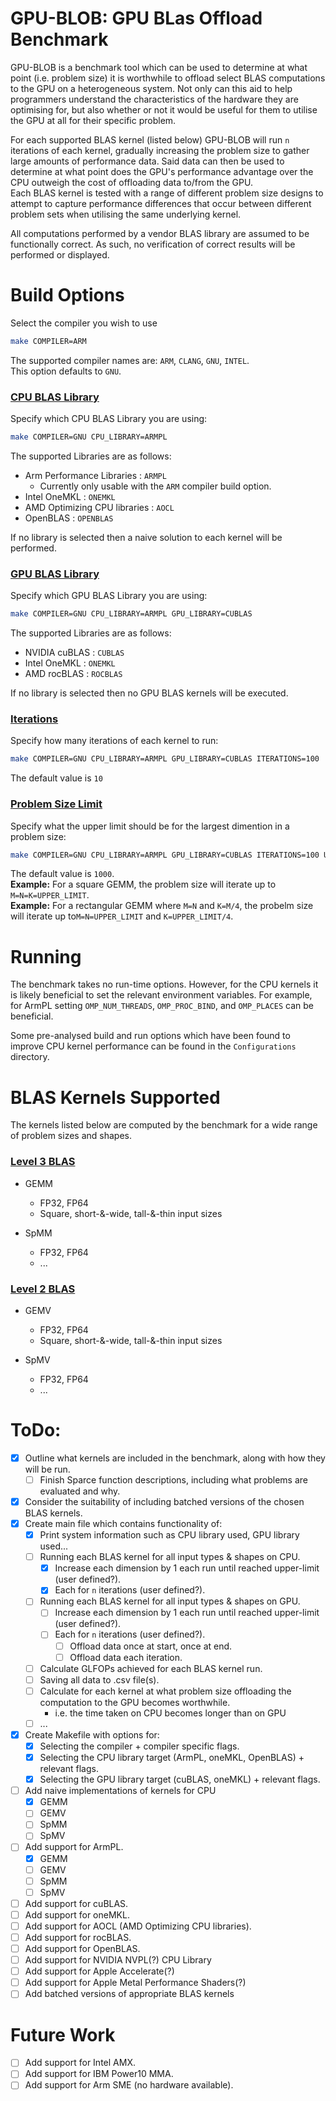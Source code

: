 # GPU-BLOB: GPU BLas Offload Benchmark
GPU-BLOB is a benchmark tool which can be used to determine at what point (i.e. problem size) it is worthwhile to offload select BLAS computations to the GPU on a heterogeneous system.
Not only can this aid to help programmers understand the characteristics of the hardware they are optimising for, but also whether or not it would be useful for them to utilise the GPU at all for their specific problem.

For each supported BLAS kernel (listed below) GPU-BLOB will run `n` iterations of each kernel, gradually increasing the problem size to gather large amounts of performance data. Said data can then be used to determine at
what point does the GPU's performance advantage over the CPU outweigh the cost of offloading data to/from the GPU.\
Each BLAS kernel is tested with a range of different problem size designs to attempt to capture performance differences that occur between different problem sets when utilising the same underlying kernel.

All computations performed by a vendor BLAS library are assumed to be functionally correct. As such, no verification of correct results will be performed or displayed.

# Build Options
Select the compiler you wish to use
``` bash
make COMPILER=ARM
```
The supported compiler names are: `ARM`, `CLANG`, `GNU`, `INTEL`.\
This option defaults to `GNU`.


### <u>CPU BLAS Library</u>
Specify which CPU BLAS Library you are using:
```bash
make COMPILER=GNU CPU_LIBRARY=ARMPL
```
The supported Libraries are as follows:
 - Arm Performance Libraries : `ARMPL`
   - Currently only usable with the `ARM` compiler build option.
 - Intel OneMKL : `ONEMKL`
 - AMD Optimizing CPU libraries : `AOCL`
 - OpenBLAS : `OPENBLAS`

If no library is selected then a naive solution to each kernel will be performed.


### <u>GPU BLAS Library</u>
Specify which GPU BLAS Library you are using:
```bash
make COMPILER=GNU CPU_LIBRARY=ARMPL GPU_LIBRARY=CUBLAS
```
The supported Libraries are as follows:
 - NVIDIA cuBLAS : `CUBLAS`
 - Intel OneMKL : `ONEMKL`
 - AMD rocBLAS : `ROCBLAS`

If no library is selected then no GPU BLAS kernels will be executed.


### <u>Iterations</u>
Specify how many iterations of each kernel to run:
```bash
make COMPILER=GNU CPU_LIBRARY=ARMPL GPU_LIBRARY=CUBLAS ITERATIONS=100
```
The default value is `10`


### <u>Problem Size Limit</u>
Specify what the upper limit should be for the largest dimention in a problem size:
```bash
make COMPILER=GNU CPU_LIBRARY=ARMPL GPU_LIBRARY=CUBLAS ITERATIONS=100 UPPER_LIMIT=8000
```
The default value is `1000`.\
__Example:__ For a square GEMM, the problem size will iterate up to `M=N=K=UPPER_LIMIT`. \
__Example:__ For a rectangular GEMM where `M=N` and `K=M/4`, the probelm size will iterate up to`M=N=UPPER_LIMIT` and `K=UPPER_LIMIT/4`.

# Running
The benchmark takes no run-time options. However, for the CPU kernels it is likely beneficial to set the relevant environment variables. For example, for ArmPL setting `OMP_NUM_THREADS`, `OMP_PROC_BIND`, and `OMP_PLACES` can be beneficial.

Some pre-analysed build and run options which have been found to improve CPU kernel performance can be found in the `Configurations` directory.


# BLAS Kernels Supported
The kernels listed below are computed by the benchmark for a wide range of problem sizes and shapes.

### <u>Level 3 BLAS</u>
 - GEMM
   - FP32, FP64
   - Square, short-&-wide, tall-&-thin input sizes

 - SpMM
   - FP32, FP64
   - ...

### <u>Level 2 BLAS</u>
 - GEMV
   - FP32, FP64
   - Square, short-&-wide, tall-&-thin input sizes 

 - SpMV
   - FP32, FP64
   - ...

# ToDo:
 - [x] Outline what kernels are included in the benchmark, along with how they will be run.
   - [ ] Finish Sparce function descriptions, including what problems are evaluated and why.
 - [x] Consider the suitability of including batched versions of the chosen BLAS kernels.
 - [x] Create main file which contains functionality of:
   - [x] Print system information such as CPU library used, GPU library used...
   - [ ] Running each BLAS kernel for all input types & shapes on CPU.
     - [x] Increase each dimension by 1 each run until reached upper-limit (user defined?).
     - [x] Each for `n` iterations (user defined?).
   - [ ] Running each BLAS kernel for all input types & shapes on GPU.
     - [ ] Increase each dimension by 1 each run until reached upper-limit (user defined?).
     - [ ] Each for `n` iterations (user defined?).
       - [ ] Offload data once at start, once at end.
       - [ ] Offload data each iteration.
   - [ ] Calculate GLFOPs achieved for each BLAS kernel run.
   - [ ] Saving all data to .csv file(s).
   - [ ] Calculate for each kernel at what problem size offloading the computation to the GPU becomes worthwhile.
     - i.e. the time taken on CPU becomes longer than on GPU
   - [ ] ...
 - [x] Create Makefile with options for:
   - [x] Selecting the compiler + compiler specific flags.
   - [x] Selecting the CPU library target (ArmPL, oneMKL, OpenBLAS) + relevant flags.
   - [x] Selecting the GPU library target (cuBLAS, oneMKL) + relevant flags.
 - [ ] Add naive implementations of kernels for CPU
   - [x] GEMM 
   - [ ] GEMV 
   - [ ] SpMM 
   - [ ] SpMV 
 - [ ] Add support for ArmPL.
   - [x] GEMM 
   - [ ] GEMV 
   - [ ] SpMM 
   - [ ] SpMV 
 - [ ] Add support for cuBLAS.
 - [ ] Add support for oneMKL.
 - [ ] Add support for AOCL (AMD Optimizing CPU libraries).
 - [ ] Add support for rocBLAS.
 - [ ] Add support for OpenBLAS.
 - [ ] Add support for NVIDIA NVPL(?) CPU Library
 - [ ] Add support for Apple Accelerate(?)
 - [ ] Add support for Apple Metal Performance Shaders(?)
 - [ ] Add batched versions of appropriate BLAS kernels

# Future Work
 - [ ] Add support for Intel AMX.
 - [ ] Add support for IBM Power10 MMA.
 - [ ] Add support for Arm SME (no hardware available).